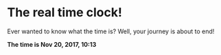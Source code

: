 # The real time clock!

Ever wanted to know what the time is? Well, your journey is about to end!

**The time is Nov 20, 2017, 10:13**